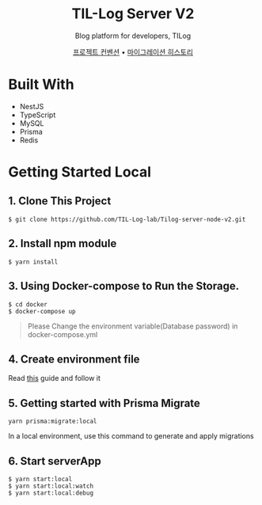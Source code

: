 <div align="center">

# TIL-Log Server V2

Blog platform for developers, TILog

[프로젝트 컨벤션](https://github.com/TIL-Log-lab/Tilog-server-node-v2/discussions/4) • [마이그레이션 히스토리](https://github.com/TIL-Log-lab/Tilog-server-node-v2/tree/main/prisma/migrations)

</div>

# Built With

- NestJS
- TypeScript
- MySQL
- Prisma
- Redis

# Getting Started Local

## 1. Clone This Project

```
$ git clone https://github.com/TIL-Log-lab/Tilog-server-node-v2.git
```

## 2. Install npm module

```
$ yarn install
```

## 3. Using Docker-compose to Run the Storage.

```
$ cd docker
$ docker-compose up
```

> Please Change the environment variable(Database password) in docker-compose.yml

## 4. Create environment file

Read [this](https://github.com/TIL-Log-lab/Tilog-server-node-v2/tree/main/environments) guide and follow it

## 5. Getting started with Prisma Migrate

```
yarn prisma:migrate:local
```

In a local environment, use this command to generate and apply migrations

## 6. Start serverApp

```
$ yarn start:local
$ yarn start:local:watch
$ yarn start:local:debug
```
